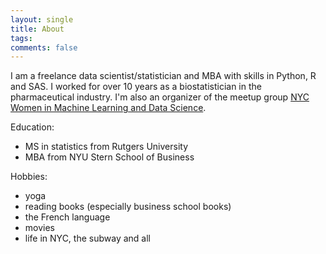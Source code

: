 ```yaml
---
layout: single
title: About
tags: 
comments: false
---
```


I am a freelance data scientist/statistician and MBA with skills in Python, R and SAS. I worked for over 10 years as a biostatistician in the pharmaceutical industry.  I'm also an organizer of the meetup group [NYC Women in Machine Learning and Data Science](wimlds.org). 

Education:  
- MS in statistics from Rutgers University
- MBA from NYU Stern School of Business

Hobbies:
- yoga
- reading books (especially business school books)
- the French language
- movies
- life in NYC, the subway and all
 
